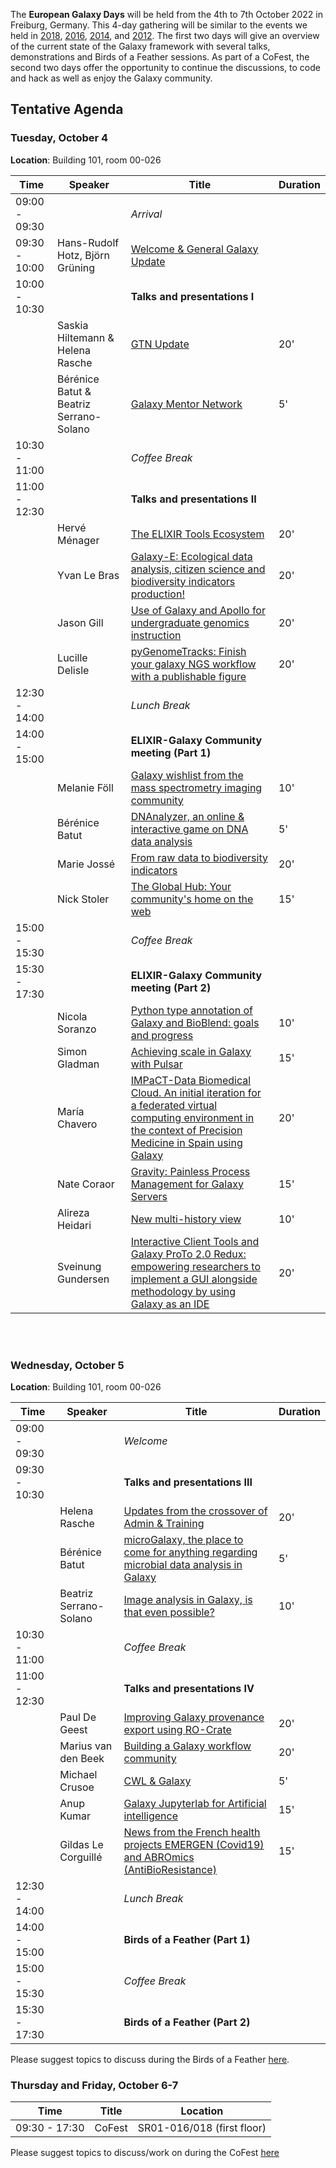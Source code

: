 The **European Galaxy Days** will be held from the 4th to 7th October 2022 in Freiburg, Germany. This 4-day gathering will be similar to the events we held in [2018](https://galaxyproject.org/events/2018-europe-dev/), [2016](https://galaxyproject.org//events/sg2016/), [2014](https://galaxyproject.org//events/sg2014/), and [2012](https://galaxyproject.org//events/switzerland2012/). The first two days will give an overview of the current state of the Galaxy framework with several talks, demonstrations and Birds of a Feather sessions. As part of a CoFest, the second two days offer the opportunity to continue the discussions, to code and hack as well as enjoy the Galaxy community.

## Tentative Agenda


### Tuesday, October 4

**Location**: Building 101, room 00-026


| Time |  Speaker  |  Title  |  Duration |
| ---- |  -------- |  ------ |  -------   |
| 09:00 - 09:30 |  | *Arrival*  |   |
| 09:30 - 10:00 | Hans-Rudolf Hotz, Björn Grüning | [Welcome & General Galaxy Update](https://docs.google.com/presentation/d/1oHb3_cHT2Zo2yY0qE7d88PSyYZW_fHxW5v9loNTIsBw/edit#slide=id.g30dabb8115_3_144) |
| 10:00 - 10:30 |   | **Talks and presentations I** |  |
|               | Saskia Hiltemann & Helena Rasche | [GTN Update](https://docs.google.com/presentation/d/1wA_BwKQRhQrupHSFFTMCzB9wv6IQ6v6CrB-tXM5jSeQ/edit#slide=id.p) | 20' |
|               | Bérénice Batut & Beatriz Serrano-Solano | [Galaxy Mentor Network](https://docs.google.com/presentation/d/1tHAX_GuE-mVoDG4eUzrxGqf1QY8-vIO2XplZYYHj6qg/edit?usp=sharing) | 5' |
| 10:30 - 11:00 |   | *Coffee Break*   |   |
| 11:00 - 12:30 |   | **Talks and presentations II** |   |
|               | Hervé Ménager | [​The ELIXIR Tools Ecosystem](https://docs.google.com/presentation/d/1r_ekHtagy8cLXPf0i7CvsaOi6UHj3mgR2vE4OBtylV4/edit#slide=id.g1323263bcdb_2_57) | 20' |
|               | Yvan Le Bras | [Galaxy-E: Ecological data analysis, citizen science and biodiversity indicators production!](/media/egd2022/Galaxy-E_EGD2022.pdf) | 20' |
|               | Jason Gill | [Use of Galaxy and Apollo for undergraduate genomics instruction](/media/egd2022/Apollo.pptx) | 20' |
|               | Lucille Delisle | [pyGenomeTracks: Finish your galaxy NGS workflow with a publishable figure](https://drive.switch.ch/index.php/s/ABtt8Hir1bxjXTI) | 20' |
| 12:30 - 14:00 |   | *Lunch Break*  |  |
| 14:00 - 15:00 |   | **ELIXIR-Galaxy Community meeting (Part 1)**  |   |
|               | Melanie Föll | [Galaxy wishlist from the mass spectrometry imaging community](/media/egd2022/2022-10-4_MSI_wishlist.pdf) | 10' |
|               | Bérénice Batut | [DNAnalyzer, an online & interactive game on DNA data analysis](https://docs.google.com/presentation/d/17HjH_6OlS6ImKzN2Dznv8fCzPafZBjRBMHlt6Nt4VzI/edit?usp=sharing) | 5' |
|               | Marie Jossé | [From raw data to biodiversity indicators](/media/egd2022/From_raw_data_to_biodiversity_indicators.pdf) | 20' |
|               | Nick	Stoler | [​The Global Hub: Your community's home on the web](https://docs.google.com/presentation/d/1_GF_Tbug-MYZD3GMn_ROQ_1aEOg_1zZb3CL2RDhhDj4/edit#slide=id.p) | 15' |
| 15:00 - 15:30 |   | *Coffee Break*  |    |
| 15:30 - 17:30 |   | **ELIXIR-Galaxy Community meeting (Part 2)**  |   |
|               | Nicola Soranzo | [Python type annotation of Galaxy and BioBlend: goals and progress](https://docs.google.com/presentation/d/1gnFuTP-alIL1ZXRb-vAYq_irBqbaDUHTE2aNAsaYLRc/edit#slide=id.p10) | 10' |
|               | Simon	Gladman | [Achieving scale in Galaxy with Pulsar](https://docs.google.com/presentation/d/e/2PACX-1vQ78iZfW2O1rmuRBCILZCgxcL_DxmgvAd1UCI_-yXpQMXahCZWmocD2D3a0JVUhen834ufTpiuyeLQh/pub?start=false&loop=false&delayms=3000&slide=id.p) | 15' |
|               | María	Chavero | [IMPaCT-Data Biomedical Cloud. An initial iteration for a federated virtual computing environment in the context of Precision Medicine in Spain using Galaxy](/media/egd2022/IMPACT-DATA_EGD.pdf) | 20' |
|               | Nate	Coraor | [Gravity: Painless Process Management for Galaxy Servers](https://docs.google.com/presentation/d/1_GPs99bPgS9mm-Le4JYD1FqHpUzvozb2L2ipqkRJmu8/edit) | 15' |
|               | Alireza Heidari | [New multi-history view](https://docs.google.com/presentation/d/1egeOqDLP6Xjl-uC35HrVDlUxQJT4rJnbK_pPpsV93_k/edit#slide=id.p) | 10' |
|               | Sveinung	Gundersen | [Interactive Client Tools and Galaxy ProTo 2.0 Redux: empowering researchers to implement a GUI alongside methodology by using Galaxy as an IDE](/media/egd2022/Galaxy_ProTo_2.0_Redux.pdf) | 20' |

<br><br>
### Wednesday, October 5

**Location**: Building 101, room 00-026


| Time |  Speaker  |  Title  |  Duration  |
| ---- | -------- | ------ | ------- |
| 09:00 - 09:30 |   | *Welcome*  |   |
| 09:30 - 10:30 |   | **Talks and presentations III**   |  |
|               | Helena Rasche | [Updates from the crossover of Admin & Training](https://docs.google.com/presentation/d/16XTXgZ_2ZaPyTa0WMqMvOIqoj1YQnjZPuXsk-Cz4fZA/edit) | 20' |
|               | Bérénice Batut | [microGalaxy, the place to come for anything regarding microbial data analysis in Galaxy](https://docs.google.com/presentation/d/10_ckHlmDOuZB9GI-pu988X8CK-0YjlvVHhvIlWv8mM8/edit?usp=sharing) | 5' |
|               | Beatriz Serrano-Solano | [Image analysis in Galaxy, is that even possible?](https://docs.google.com/presentation/d/1OMnHb_tW1HyKVIxVkHvl1wxfHv3DcuU-l8dB3Za3kw0/edit#slide=id.p) | 10' |
| 10:30 - 11:00 |   | *Coffee Break* |   |
| 11:00 - 12:30 |   | **Talks and presentations IV**  |   |
|               | Paul De Geest | [Improving Galaxy provenance export using RO-Crate](https://docs.google.com/presentation/d/1HaXKPcMkLoMbDBrOXpwrVT8yprOktj1ty3QmQb-z4t8/edit) | 20' |
|               | Marius van den Beek | [Building a Galaxy workflow community](https://docs.google.com/presentation/d/1PMPljymtsXXElFbxqNjSJBzjZ4awBm5EhrPdJhzGja4/edit#slide=id.p) | 20' |
|               | Michael Crusoe | [CWL & Galaxy](https://docs.google.com/presentation/d/1-1mA7SaQhkrxZeGcEI3-W3DmJaG2Ku1ty1UeuPeKTqM/edit) | 5' |
|               | Anup Kumar | [Galaxy Jupyterlab for Artificial intelligence](/media/egd2022/JupyterLab_Interactive_Galaxy_tool.pdf) | 15' |
|               | Gildas Le Corguillé | [News from the French health projects EMERGEN (Covid19) and ABROmics (AntiBioResistance)](https://docs.google.com/presentation/d/1Jg9gAneKYaoZmVj4K_84jrVos-D4uMBC9kydGBepYCM/edit?usp=sharing) | 15' |
| 12:30 - 14:00 |   | *Lunch Break*  |   | 
| 14:00 - 15:00 |   | **Birds of a Feather (Part 1)**  |   |
| 15:00 - 15:30 |   | *Coffee Break*  |    |
| 15:30 - 17:30 |   | **Birds of a Feather (Part 2)**  |   |

Please suggest topics to discuss during the Birds of a Feather [here](https://docs.google.com/document/d/1ucZb4868ZYQqK7RdyhPwXPoyfFgKuaNz39-ZHXxqa2Q/edit).

### Thursday and Friday, October 6-7


| Time |  Title  |  Location  |
| ---- | ------ | ------- |
| 09:30 - 17:30 | CoFest   | SR01-016/018 (first floor) |

Please suggest topics to discuss/work on during the CoFest [here](https://tinyurl.com/EGD2022COFEST)
